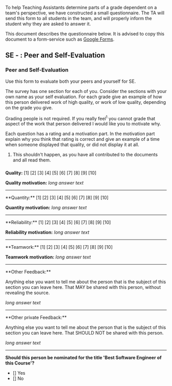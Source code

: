 To help Teaching Assistants determine parts of a grade dependent on a team's perspective,
we have constructed a small questionnaire. The TA will send this form to all students in the team, 
and will properly inform the student why they are asked to answer it.

This document describes the questionnaire below. It is advised to copy this document
to a form-service such as [Google Forms](https://www.google.com/forms/about/).

## SE - <TEAM NAME>: Peer and Self-Evaluation
### Peer and Self-Evaluation
Use this form to evaluate both your peers and yourself for SE.

The survey has one section for each of you. Consider the sections with your own name as your self evaluation. For each grade give an example of how this person delivered work of high quality, or work of low quality, depending on the grade you give. 

Grading people is not required. If you really feel<sup>1</sup> you cannot grade that aspect of the work that person delivered I would like you to motivate why. 

Each question has a rating and a motivation part. In the motivation part explain why you think that rating is correct and give an example of a time when someone displayed that quality, or did not display it at all.

1. This shouldn't happen, as you have all contributed to the documents and all read them. 

### <STUDENT NAME>

**Quality:** [1] [2] [3] [4] [5] [6] [7] [8] [9] [10]

**Quality motivation:** _long answer text_
<hr />
**Quantity:** [1] [2] [3] [4] [5] [6] [7] [8] [9] [10]

**Quantity motivation:** _long answer text_
<hr />
**Reliability:** [1] [2] [3] [4] [5] [6] [7] [8] [9] [10]

**Reliability motivation:** _long answer text_
<hr />
**Teamwork:** [1] [2] [3] [4] [5] [6] [7] [8] [9] [10]

**Teamwork motivation:** _long answer text_
<hr />
**Other Feedback:**

Anything else you want to tell me about the person that is the subject of this section you can leave here. That MAY be shared with this person, without revealing the source.

_long answer text_
<hr />
**Other private Feedback:**

Anything else you want to tell me about the person that is the subject of this section you can leave here. That SHOULD NOT be shared with this person.

_long answer text_
<hr />

**Should this person be nominated for the title 'Best Software Engineer of this Course'?**
- [] Yes
- [] No
